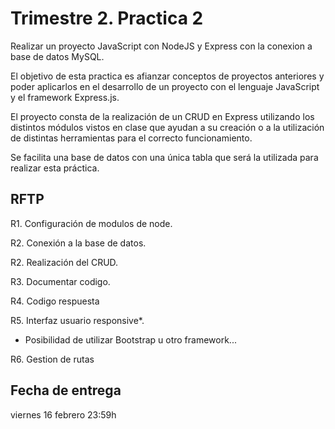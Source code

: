 # Trimestre 2. Practica 2
Realizar un proyecto JavaScript con NodeJS y Express con la conexion a base de datos MySQL.

El objetivo de esta practica es afianzar conceptos de proyectos anteriores y poder aplicarlos en el desarrollo de un proyecto con el lenguaje JavaScript y el framework Express.js.

El proyecto consta de la realización de un CRUD en Express utilizando los distintos módulos vistos en clase que ayudan a su creación o a la utilización de distintas herramientas para el correcto funcionamiento.

Se facilita una base de datos con una única tabla que será la utilizada para realizar esta práctica.

## RFTP

R1. Configuración de modulos de node.

R2. Conexión a la base de datos.

R2. Realización del CRUD.

R3. Documentar codigo.

R4. Codigo respuesta 
 
R5. Interfaz usuario responsive*.
* Posibilidad de utilizar Bootstrap u otro framework...

R6. Gestion de rutas

## Fecha de entrega
viernes 16 febrero 23:59h
